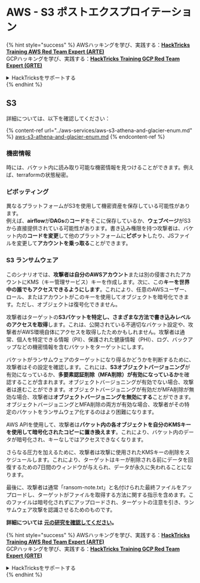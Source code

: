 # AWS - S3 ポストエクスプロイテーション

{% hint style="success" %}
AWSハッキングを学び、実践する：<img src="../../../.gitbook/assets/image (1) (1) (1) (1).png" alt="" data-size="line">[**HackTricks Training AWS Red Team Expert (ARTE)**](https://training.hacktricks.xyz/courses/arte)<img src="../../../.gitbook/assets/image (1) (1) (1) (1).png" alt="" data-size="line">\
GCPハッキングを学び、実践する：<img src="../../../.gitbook/assets/image (2) (1).png" alt="" data-size="line">[**HackTricks Training GCP Red Team Expert (GRTE)**<img src="../../../.gitbook/assets/image (2) (1).png" alt="" data-size="line">](https://training.hacktricks.xyz/courses/grte)

<details>

<summary>HackTricksをサポートする</summary>

* [**サブスクリプションプラン**](https://github.com/sponsors/carlospolop)を確認してください！
* **💬 [**Discordグループ**](https://discord.gg/hRep4RUj7f)または[**Telegramグループ**](https://t.me/peass)に参加するか、**Twitter** 🐦 [**@hacktricks\_live**](https://twitter.com/hacktricks_live)**をフォローしてください。**
* **[**HackTricks**](https://github.com/carlospolop/hacktricks)および[**HackTricks Cloud**](https://github.com/carlospolop/hacktricks-cloud)のGitHubリポジトリにPRを提出してハッキングトリックを共有してください。**

</details>
{% endhint %}

## S3

詳細については、以下を確認してください：

{% content-ref url="../aws-services/aws-s3-athena-and-glacier-enum.md" %}
[aws-s3-athena-and-glacier-enum.md](../aws-services/aws-s3-athena-and-glacier-enum.md)
{% endcontent-ref %}

### 機密情報

時には、バケット内に読み取り可能な機密情報を見つけることができます。例えば、terraformの状態秘密。

### ピボッティング

異なるプラットフォームがS3を使用して機密資産を保存している可能性があります。\
例えば、**airflow**が**DAGs**の**コード**をそこに保存しているか、**ウェブページ**がS3から直接提供されている可能性があります。書き込み権限を持つ攻撃者は、バケット内の**コードを変更**して他のプラットフォームに**ピボット**したり、JSファイルを変更して**アカウントを乗っ取る**ことができます。

### S3 ランサムウェア

このシナリオでは、**攻撃者は自分のAWSアカウント**または別の侵害されたアカウントにKMS（キー管理サービス）キーを作成します。次に、この**キーを世界中の誰でもアクセスできるようにします**。これにより、任意のAWSユーザー、ロール、またはアカウントがこのキーを使用してオブジェクトを暗号化できます。ただし、オブジェクトは復号化できません。

攻撃者はターゲットの**S3バケットを特定し、さまざまな方法で書き込みレベルのアクセスを取得**します。これは、公開されている不適切なバケット設定や、攻撃者がAWS環境自体にアクセスを取得したためかもしれません。攻撃者は通常、個人を特定できる情報（PII）、保護された健康情報（PHI）、ログ、バックアップなどの機密情報を含むバケットをターゲットにします。

バケットがランサムウェアのターゲットになり得るかどうかを判断するために、攻撃者はその設定を確認します。これには、**S3オブジェクトバージョニング**が有効になっているか、**多要素認証削除（MFA削除）が有効になっているか**を確認することが含まれます。オブジェクトバージョニングが有効でない場合、攻撃者は進むことができます。オブジェクトバージョニングが有効だがMFA削除が無効な場合、攻撃者は**オブジェクトバージョニングを無効にする**ことができます。オブジェクトバージョニングとMFA削除の両方が有効な場合、攻撃者がその特定のバケットをランサムウェア化するのはより困難になります。

AWS APIを使用して、攻撃者は**バケット内の各オブジェクトを自分のKMSキーを使用して暗号化されたコピーに置き換えます**。これにより、バケット内のデータが暗号化され、キーなしではアクセスできなくなります。

さらなる圧力を加えるために、攻撃者は攻撃に使用されたKMSキーの削除をスケジュールします。これにより、ターゲットはキーが削除される前にデータを回復するための7日間のウィンドウが与えられ、データが永久に失われることになります。

最後に、攻撃者は通常「ransom-note.txt」と名付けられた最終ファイルをアップロードし、ターゲットがファイルを取得する方法に関する指示を含めます。このファイルは暗号化されずにアップロードされ、ターゲットの注意を引き、ランサムウェア攻撃を認識させるためのものです。

**詳細については** [**元の研究を確認してください**](https://rhinosecuritylabs.com/aws/s3-ransomware-part-1-attack-vector/)**。**

{% hint style="success" %}
AWSハッキングを学び、実践する：<img src="../../../.gitbook/assets/image (1) (1) (1) (1).png" alt="" data-size="line">[**HackTricks Training AWS Red Team Expert (ARTE)**](https://training.hacktricks.xyz/courses/arte)<img src="../../../.gitbook/assets/image (1) (1) (1) (1).png" alt="" data-size="line">\
GCPハッキングを学び、実践する：<img src="../../../.gitbook/assets/image (2) (1).png" alt="" data-size="line">[**HackTricks Training GCP Red Team Expert (GRTE)**<img src="../../../.gitbook/assets/image (2) (1).png" alt="" data-size="line">](https://training.hacktricks.xyz/courses/grte)

<details>

<summary>HackTricksをサポートする</summary>

* [**サブスクリプションプラン**](https://github.com/sponsors/carlospolop)を確認してください！
* **💬 [**Discordグループ**](https://discord.gg/hRep4RUj7f)または[**Telegramグループ**](https://t.me/peass)に参加するか、**Twitter** 🐦 [**@hacktricks\_live**](https://twitter.com/hacktricks_live)**をフォローしてください。**
* **[**HackTricks**](https://github.com/carlospolop/hacktricks)および[**HackTricks Cloud**](https://github.com/carlospolop/hacktricks-cloud)のGitHubリポジトリにPRを提出してハッキングトリックを共有してください。**

</details>
{% endhint %}
